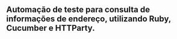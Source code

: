 ## Automação de teste para consulta de informações de endereço, utilizando Ruby, Cucumber e HTTParty.
